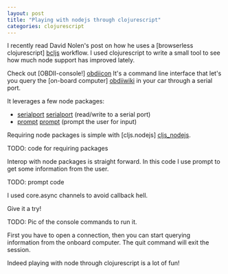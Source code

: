 ```yaml
---
layout: post
title: "Playing with nodejs through clojurescript"
categories: clojurescript
---
```


I recently read David Nolen's post on how he uses a [browserless clojurescript] [bcljs]
workflow.  I used clojurescript to write a small tool to see how much
node support has improved lately.

Check out [OBDII-console!] [obdiicon]  It's a command line interface that let's you
query the [on-board computer] [obdiiwiki] in your car through a serial port.

It leverages a few node packages:

* [serialport] [serialport] (read/write to a serial port)
* [prompt] [prompt] (prompt the user for input)

Requiring node packages is simple with [cljs.nodejs] [cljs_nodejs].

TODO: code for requiring packages

Interop with node packages is straight forward.  In this code I use prompt to get some information from the user.

TODO:  prompt code

I used core.async channels to avoid callback hell.

Give it a try! 

TODO:  Pic of the console commands to run it.


First you have to open a connection, then you can start querying information from the onboard computer.  The quit command will exit the session. 

Indeed playing with node through clojurescript is a lot of fun!


   [bcljs]: http://swannodette.github.io/2014/12/21/browserless-clojurescript/   
   [obdiicon]: https://github.com/JMRodriguez24/obdii-console
   [obdiiwiki]: http://en.wikipedia.org/wiki/On-board_diagnostics
   [serialport]: https://www.npmjs.com/package/serialport
   [prompt]: https://www.npmjs.com/package/prompt
   [cljs_nodejs]: https://github.com/clojure/clojurescript/blob/master/src/cljs/cljs/nodejs.cljs
